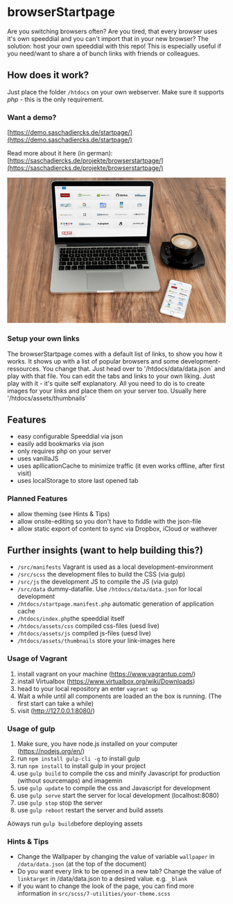 # browserStartpage
Are you switching browsers often?
Are you tired, that every browser uses it's own speeddial and you can't import that in your new browser?
The solution: host your own speeddial with this repo!
This is especially useful if you need/want to share a of bunch links with friends or colleagues.

## How does it work?
Just place the folder `/htdocs` on your own webserver. Make sure it supports *php* - this is the only requirement.

### Want a demo?
[https://demo.saschadiercks.de/startpage/](https://demo.saschadiercks.de/startpage/)

Read more about it here (in german): [https://saschadiercks.de/projekte/browserstartpage/](https://saschadiercks.de/projekte/browserstartpage/)

![Screenshot](/.screenshots/startpage-macbook-iphone.jpg)

### Setup your own links
The browserStartpage comes with a default list of links, to show you how it works. It shows up with a list of popular browsers and some development-ressources. You change that. Just head over to '/htdocs/data/data.json` and play with that file. You can edit the tabs and links to your own liking. Just play with it - it's quite self explanatory. All you need to do is to create images for your links and place them on your server too. Usually here '/htdocs/assets/thumbnails'

## Features
- easy configurable Speeddial via json
- easily add bookmarks via json
- only requires php on your server
- uses vanillaJS
- uses apllicationCache to minimize traffic (it even works offline, after first visit)
- uses localStorage to store last opened tab

### Planned Features
- allow theming (see Hints & Tips)
- allow onsite-editing so you don't have to fiddle with the json-file
- allow static export of content to sync via Dropbox, iCloud or wathever

## Further insights (want to help building this?)
- `/src/manifests` Vagrant is used as a local development-environment
- `/src/scss` the development files to build the CSS (via gulp)
- `/src/js` the development JS to compile the JS (via gulp)
- `/src/data` dummy-datafile. Use `/htdocs/data/data.json` for local development
- `/htdocs/startpage.manifest.php` automatic generation of application cache
- `/htdocs/index.php`the speeddial itself
- `/htdocs/assets/css` compiled css-files (uesd live)
- `/htdocs/assets/js` compiled js-files (uesd live)
- `/htdocs/assets/thumbnails` store your link-images here

### Usage of Vagrant
1. install vagrant on your machine (https://www.vagrantup.com/)
2. install Virtualbox (https://www.virtualbox.org/wiki/Downloads)
3. head to your local repository an enter `vagrant up`
4. Wait a while until all components are loaded an the box is running. (The first start can take a while)
5. visit (http://127.0.0.1:8080/)

### Usage of gulp
1. Make sure, you have node.js installed on your computer (https://nodejs.org/en/)
2. run `npm install gulp-cli -g` to install gulp
3. run `npm install` to install gulp in your project
4. use `gulp build` to compile the css and minify Javascript for production (without sourcemaps) and imagemin
5. use `gulp update` to compile the css and Javascript for development
6. use `gulp serve` start the server for local development (localhost:8080)
7. use `gulp stop` stop the server
8. use `gulp reboot` restart the server and build assets

Aöways run `gulp build`before deploying assets

### Hints & Tips
- Change the Wallpaper by changing the value of variable `wallpaper` in `/data/data.json` (at the top of the document)
- Do you want every link to be opened in a new tab? Change the value of `linktarget` in /data/data.json to a desired value. e.g. `_blank`
- if you want to change the look of the page, you can find more information in `src/scss/7-utilities/your-theme.scss`
